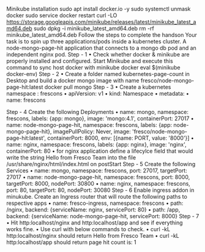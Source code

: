 Minikube installation
sudo apt install docker.io -y 
sudo systemctl unmask docker
sudo service docker restart
curl -LO https://storage.googleapis.com/minikube/releases/latest/minikube_latest_amd64.deb
sudo dpkg -i minikube_latest_amd64.deb
rm -rf minikube_latest_amd64.deb
Follow the steps to complete the handson
Your task is to spin up three applications/pods inside a kubernetes cluster.
 A node-mongo-page-hit application that connects to a mongo db pod and an independent nginx pod.
Step - 1
•	Check whether docker & minikube are properly installed and configured. Start Minikube and execute this command to sync host docker with minikube docker eval $(minikube docker-env)
Step - 2
•	Create a folder named kubernetes-page-count in Desktop and build a docker mongo image with name fresco/node-mongo-page-hit:latest
docker pull mongo
Step - 3
•	Create a kubernetes namespace : frescons
•	apiVersion: v1
•	kind: Namespace
•	metadata:
•	  name: frescons

Step - 4
Create the following Deployments
•	name: mongo, namespace: frescons, labels: {app: mongo}, image: 'mongo:4.1', containerPort: 27017
•	name: node-mongo-page-hit, namespace: frescons, labels: {app: node-mongo-page-hit}, imagePullPolicy: Never, image: 'fresco/node-mongo-page-hit:latest', containerPort: 8000, env: [{name: PORT, value: '8000'}]
•	name: nginx, namespace: frescons, labels: {app: nginx}, image: 'nginx', containerPort: 80
•	for nginx application define a lifecylce field that would write the string Hello from Fresco Team into the file /usr/share/nginx/html/index.html on postStart
Step - 5
Create the following Services
•	name: mongo, namespace: frescons, port: 27017, targetPort: 27017
•	name: node-mongo-page-hit, namespace: frescons, port: 8000, targetPort: 8000, nodePort: 30800
•	name: nginx, namespace: frescons, port: 80, targetPort: 80, nodePort: 30080
Step - 6
Enable ingress addon in minukube. Create an Ingress router that will route the following paths to respective apps
•	name: fresco-ingress, namespace: frescons
•	path: /nginx, backend: {serviceName: nginx, servicePort: 80}
•	path: /app, backend: {serviceName: node-mongo-page-hit, servicePort: 8000}
Step - 7
•	Hit http:localhost/nginx and http:localhost/app and see if everything works fine.
•	Use curl with below commands to check.
•	curl -kL http:localhost/nginx should return Hello from Fresco Team
•	curl -kL http:localhost/app should return page hit count is: 1


